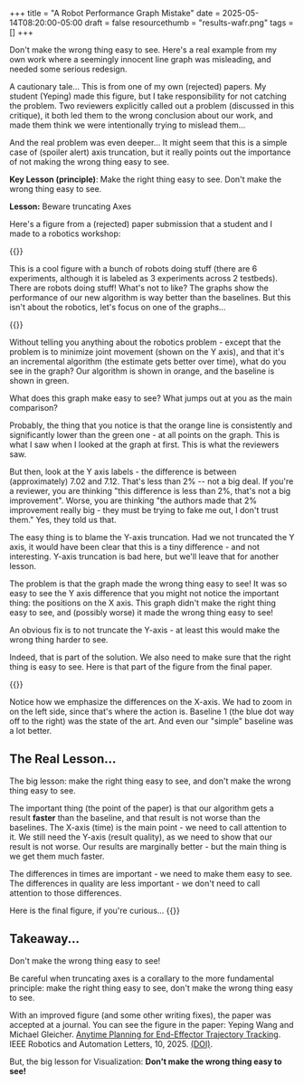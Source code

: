 +++
title = "A Robot Performance Graph Mistake"
date = 2025-05-14T08:20:00-05:00
draft = false
resourcethumb = "results-wafr.png"
tags = []
+++

Don't make the wrong thing easy to see. Here's a real example from my own work where a seemingly innocent line graph was misleading, and needed some serious redesign.

<!--more-->

A cautionary tale... This is from one of my own (rejected) papers. My student (Yeping) made this figure, but I take responsibility for not catching the problem. Two reviewers explicitly called out a problem (discussed in this critique), it both led them to the wrong conclusion about our work, and made them think we were intentionally trying to mislead them...

And the real problem was even deeper... It might seem that this is a simple case of (spoiler alert) axis truncation, but it really points out the importance of not making the wrong thing easy to see. 

**Key Lesson (principle)**: Make the right thing easy to see. Don't make the wrong thing easy to see.

**Lesson:** Beware truncating Axes

Here's a figure from a (rejected) paper submission that a student and I made to a robotics workshop: 

{{<rimage src="results-wafr.png" caption="A figure from a robotics paper showing 3 experiments applied on 2 testbeds. The figure shows what the robot does, but also graphs comparing the performance of our algorithm and a baseline." attr="Figure by Yeping Wang and Michael Gleicher" >}}

This is a cool figure with a bunch of robots doing stuff (there are 6 experiments, although it is labeled as 3 experiments across 2 testbeds).  
There are robots doing stuff! What's not to like? 
The graphs show the performance of our new algorithm is way better than the baselines. But this isn't about the robotics, let's focus on one of the graphs...

{{<rimage src="results-wafr-graph.png" width="500" caption="A graph of the performance of our new algorithm. Our algorithm is the orange line, the baseline is green (and the blue dot). The algorithm is meant to minimize joint movement (shown on the Y axis)." >}}

Without telling you anything about the robotics problem - except that the problem is to minimize joint movement (shown on the Y axis), and that it's an incremental algorithm (the estimate gets better over time), what do you see in the graph? Our algorithm is shown in orange, and the baseline is shown in green.

What does this graph make easy to see? What jumps out at you as the main comparison? 

Probably, the thing that you notice is that the orange line is consistently and significantly lower than the green one - at all points on the graph. This is what I saw when I looked at the graph at first. This is what the reviewers saw. 

But then, look at the Y axis labels - the difference is between (approximately) 7.02 and 7.12. That's less than 2% -- not a big deal. If you're a reviewer, you are thinking "this difference is less than 2%, that's not a big improvement". Worse, you are thinking "the authors made that 2% improvement really big - they must be trying to fake me out, I don't trust them." Yes, they told us that.

The easy thing is to blame the Y-axis truncation. Had we not truncated the Y axis, it would have been clear that this is a tiny difference - and not interesting. Y-axis truncation is bad here, but we'll leave that for another lesson.

The problem is that the graph made the wrong thing easy to see! It was so easy to see the Y axis difference that you might not notice the important thing: the positions on the X axis. This graph didn't make the right thing easy to see, and (possibly worse) it made the wrong thing easy to see!

An obvious fix is to not truncate the Y-axis - at least this would make the wrong thing harder to see.

Indeed, that is part of the solution. We also need to make sure that the right thing is easy to see. Here is that part of the figure from the final paper.

{{<rimage width="500" src="results-ral-graph.png" caption="The improved graph. Our method gets a solution that is just as good (insignificantly better) than the baseline method in less than half the time. Both methods are way faster than the (non-incremental) state of the art.">}}

Notice how we emphasize the differences on the X-axis. We had to zoom in on the left side, since that's where the action is. Baseline 1 (the blue dot way off to the right) was the state of the art. And even our "simple" baseline was a lot better. 

## The Real Lesson...

The big lesson: make the right thing easy to see, and don't make the wrong thing easy to see.

The important thing (the point of the paper) is that our algorithm gets a result **faster** than the baseline, and that result is not worse than the baselines. The X-axis (time) is the main point - we need to call attention to it. We still need the Y-axis (result quality), as we need to show that our result is not worse. Our results are marginally better - but the main thing is we get them much faster.

The differences in times are important - we need to make them easy to see. The differences in quality are less important - we don't need to call attention to those differences. 

Here is the final figure, if you're curious...
{{<rimage src="results-ral.png" caption="The final figure showing the results from our paper.">}}

## Takeaway...

Don't make the wrong thing easy to see! 

Be careful when truncating axes is a corallary to the more fundamental principle: make the right thing easy to see, don't make the wrong thing easy to see.

With an improved figure (and some other writing fixes), the paper was accepted at a journal. You can see the figure in the paper: Yeping Wang and Michael Gleicher. [Anytime Planning for End-Effector Trajectory Tracking](https://graphics.cs.wisc.edu/Papers/2025/WG25/). IEEE Robotics and Automation Letters, 10, 2025. [(DOI)](http://dx.doi.org/10.1109/LRA.2025.3540633).

But, the big lesson for Visualization: **Don't make the wrong thing easy to see!**

